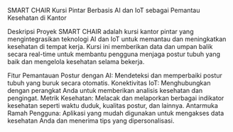 SMART CHAIR Kursi Pintar Berbasis AI dan IoT sebagai Pemantau Kesehatan di Kantor

Deskripsi Proyek SMART CHAIR adalah kursi kantor pintar yang mengintegrasikan teknologi AI dan IoT untuk memantau dan meningkatkan kesehatan di tempat kerja. Kursi ini memberikan data dan umpan balik secara real-time untuk membantu pengguna menjaga postur tubuh yang baik dan mengelola kesehatan selama bekerja.

Fitur Pemantauan Postur dengan AI: Mendeteksi dan memperbaiki postur tubuh yang buruk secara otomatis. Konektivitas IoT: Menghubungkan dengan perangkat Anda untuk memberikan analisis kesehatan dan pengingat. Metrik Kesehatan: Melacak dan melaporkan berbagai indikator kesehatan seperti waktu duduk, kualitas postur, dan lainnya. Antarmuka Ramah Pengguna: Aplikasi yang mudah digunakan untuk mengakses data kesehatan Anda dan menerima tips yang dipersonalisasi.

